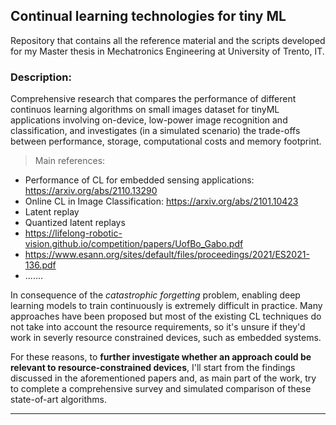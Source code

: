## Continual learning technologies for tiny ML
Repository that contains all the reference material and the scripts developed for my Master thesis in Mechatronics Engineering at University of Trento, IT.

### Description: ###
Comprehensive research that compares the performance of different continuos learning algorithms on small images dataset for tinyML applications involving on-device, low-power image recognition and classification, and investigates (in a simulated scenario) the trade-offs between performance, storage, computational costs and memory footprint.

> Main references: 
- Performance of CL for embedded sensing applications: https://arxiv.org/abs/2110.13290
- Online CL in Image Classification: https://arxiv.org/abs/2101.10423
- Latent replay
- Quantized latent replays
- https://lifelong-robotic-vision.github.io/competition/papers/UofBo_Gabo.pdf
- https://www.esann.org/sites/default/files/proceedings/2021/ES2021-136.pdf
- .......

In consequence of the *catastrophic forgetting* problem, enabling deep learning models to train continuously is extremely difficult in practice. Many approaches have been proposed but most of the existing CL techniques do not take into account the resource requirements, so it's unsure if they'd work in severly resource constrained devices, such as embedded systems. 

For these reasons, to **further investigate whether an approach could be relevant to resource-constrained devices**, I'll start from the findings discussed in the aforementioned papers and, as main part of the work, try to complete a comprehensive survey and simulated comparison of these state-of-art algorithms.
***
